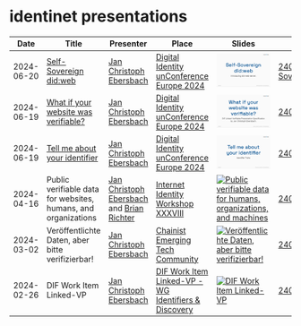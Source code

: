 # identinet presentations

| Date       | Title                                                                                            | Presenter                                                                                            | Place                                                                                                       | Slides                                                                                                                                                                                                          | Source                                                           |
| ---------- | ------------------------------------------------------------------------------------------------ | ---------------------------------------------------------------------------------------------------- | ----------------------------------------------------------------------------------------------------------- | --------------------------------------------------------------------------------------------------------------------------------------------------------------------------------------------------------------- | ---------------------------------------------------------------- |
| 2024-06-20 | <a name="ssi-didweb" href="#ssi-didweb">Self-Sovereign did:web</a>                               | [Jan Christoph Ebersbach][linkedin-jc]                                                               | [Digital Identity unConference Europe 2024](https://diceurope.org/)                                         | [![Self-Sovereign did:web](./240620_Self-Sovereign_did-web/preview.png)](https://slidesdown.github.io/?slides=github.com/identinet/presentations/240620_Self-Sovereign_did-web/SLIDES.md)                       | [240620_Self-Sovereign_did-web](./240620_Self-Sovereign_did-web) |
| 2024-06-19 | <a name="verifiable-website" href="#verifiable-website">What if your website was verifiable?</a> | [Jan Christoph Ebersbach][linkedin-jc]                                                               | [Digital Identity unConference Europe 2024](https://diceurope.org/)                                         | [![What if your website was verifiable?](./240619_DICE_linked-vp/preview.png)](https://slidesdown.github.io/?slides=github.com/identinet/presentations/240619_DICE_linked-vp/SLIDES.md)                         | [240619_DICE_linked-vp](./240619_DICE_linked-vp)                 |
| 2024-06-19 | <a name="did-traits" href="#did-traits">Tell me about your identifier</a>                        | [Jan Christoph Ebersbach][linkedin-jc]                                                               | [Digital Identity unConference Europe 2024](https://diceurope.org/)                                         | [![Tell me about your identifier](./240619_DICE_DID_Traits/preview.png)](https://slidesdown.github.io/?slides=github.com/identinet/presentations/240619_DICE_DID_Traits/SLIDES.md)                              | [240619_DICE_DID_Traits](./240619_DICE_DID_Traits)               |
| 2024-04-16 | Public verifiable data for websites, humans, and organizations                                   | [Jan Christoph Ebersbach][linkedin-jc] and [Brian Richter](https://www.linkedin.com/in/brianrichter) | [Internet Identity Workshop XXXVIII](https://internetidentityworkshop.com/)                                 | [![Public verifiable data for humans, organizations, and machines](./240416_IIW_linked-vp/preview.png)](https://slidesdown.github.io/?slides=github.com/identinet/presentations/240416_IIW_linked-vp/SLIDES.md) | [240416_IIW_linked-vp](./240416_IIW_linked-vp)                   |
| 2024-03-02 | Veröffentlichte Daten, aber bitte verifizierbar!                                                 | [Jan Christoph Ebersbach][linkedin-jc]                                                               | [Chainist Emerging Tech Community](https://www.linkedin.com/company/chainist)                               | [![Veröffentlichte Daten, aber bitte verifizierbar!](./240311_chainist/preview.png)](https://slidesdown.github.io/?slides=github.com/identinet/presentations/240311_chainist/SLIDES.md)                         | [240311_chainist](./240311_chainist)                             |
| 2024-02-26 | DIF Work Item Linked-VP                                                                          | [Jan Christoph Ebersbach][linkedin-jc]                                                               | [DIF Work Item Linked-VP - WG Identifiers & Discovery](https://github.com/decentralized-identity/linked-vp) | [![DIF Work Item Linked-VP](./240226_DIF_linked-vp/preview.png)](https://slidesdown.github.io/?slides=github.com/identinet/presentations/240226_DIF_linked-vp/SLIDES.md)                                        | [240226_DIF_linked-vp](./240226_DIF_linked-vp)                   |

[linkedin-jc]: https://www.linkedin.com/in/jcebersbach/ "LinkedIn - Jan Christoph Ebersbach"
